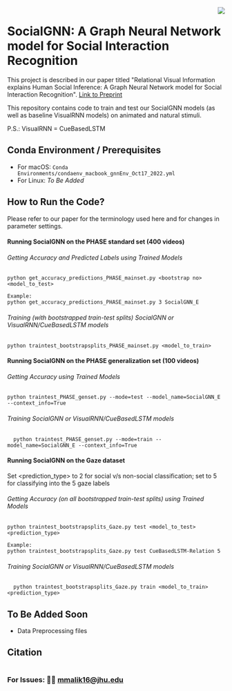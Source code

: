 <img src="icon.png" align="right" />

# SocialGNN: A Graph Neural Network model for Social Interaction Recognition 

<!--
[![Project Status: WIP – Initial development is in progress, but there has not yet been a stable, usable release suitable for the public.](https://www.repostatus.org/badges/latest/wip.svg)](https://www.repostatus.org/#wip) ![Progress](https://progress-bar.dev/85/?title=completed) -->

This project is described in our paper titled "Relational Visual Information explains Human Social Inference: A Graph Neural Network model for Social Interaction Recognition". [Link to Preprint](https://psyarxiv.com/5cuyr)

This repository contains code to train and test our SocialGNN models (as well as baseline VisualRNN models) on animated and natural stimuli.

P.S.: VisualRNN = CueBasedLSTM

## Conda Environment / Prerequisites
- For macOS: 
```Conda Environments/condaenv_macbook_gnnEnv_Oct17_2022.yml ```
- For Linux: _To Be Added_

## How to Run the Code?
Please refer to our paper for the terminology used here and for changes in parameter settings.

#### Running SocialGNN on the PHASE standard set (400 videos)

###### Getting Accuracy and Predicted Labels using Trained Models
  ```
  python get_accuracy_predictions_PHASE_mainset.py <bootstrap no> <model_to_test>
  
  Example:
  python get_accuracy_predictions_PHASE_mainset.py 3 SocialGNN_E
  ```
###### Training (with bootstrapped train-test splits) SocialGNN or VisualRNN/CueBasedLSTM models
  ```
  python traintest_bootstrapsplits_PHASE_mainset.py <model_to_train>
  ```
#### Running SocialGNN on the PHASE generalization set (100 videos)
###### Getting Accuracy using Trained Models
  ```
  python traintest_PHASE_genset.py --mode=test --model_name=SocialGNN_E --context_info=True
  
  ```
###### Training SocialGNN or VisualRNN/CueBasedLSTM models
```
  python traintest_PHASE_genset.py --mode=train --model_name=SocialGNN_E --context_info=True
```


#### Running SocialGNN on the Gaze dataset
Set <prediction_type> to 2 for social v/s non-social classification; set to 5 for classifying into the 5 gaze labels

###### Getting Accuracy (on all bootstrapped train-test splits) using Trained Models
  ```
  python traintest_bootstrapsplits_Gaze.py test <model_to_test> <prediction_type>
  
  Example:
  python traintest_bootstrapsplits_Gaze.py test CueBasedLSTM-Relation 5
  ```
###### Training SocialGNN or VisualRNN/CueBasedLSTM models
```
  python traintest_bootstrapsplits_Gaze.py train <model_to_train> <prediction_type>
```

<!--- ## Repository Components --->

## To Be Added Soon
- Data Preprocessing files

## Citation
```
```

### For Issues: 👩‍💻 mmalik16@jhu.edu
